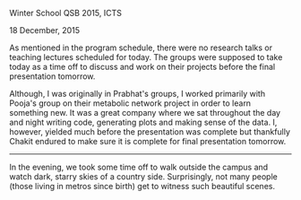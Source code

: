 Winter School QSB 2015, ICTS

18 December, 2015

As mentioned in the program schedule, there were no research talks or teaching
lectures scheduled for today. The groups were supposed to take today as a time
off to discuss and work on their projects before the final presentation
tomorrow.

Although, I was originally in Prabhat's groups, I worked primarily with Pooja's
group on their metabolic network project in order to learn something new. It was
a great company where we sat throughout the day and night writing code,
generating plots and making sense of the data. I, however, yielded much before
the presentation was complete but thankfully Chakit endured to make sure it is
complete for final presentation tomorrow.

-----

In the evening, we took some time off to walk outside the campus and watch dark,
starry skies of a country side. Surprisingly, not many people (those living in
metros since birth) get to witness such beautiful scenes.
